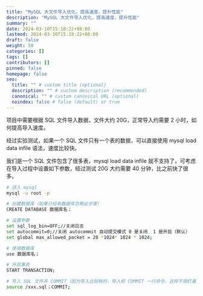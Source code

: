 ```yaml
---
title: "MySQL 大文件导入优化，提高速度，提升性能"
description: "MySQL 大文件导入优化，提高速度，提升性能"
summary: ""
date: 2024-03-10T15:18:22+08:00
lastmod: 2024-03-10T15:18:22+08:00
draft: false
weight: 50
categories: []
tags: []
contributors: []
pinned: false
homepage: false
seo:
  title: "" # custom title (optional)
  description: "" # custom description (recommended)
  canonical: "" # custom canonical URL (optional)
  noindex: false # false (default) or true
---
```


项目中需要根据 SQL 文件导入数据，文件大约 20G，正常导入约需要 2 小时，如何提高导入速度。

经过实验测试，如果一个 SQL 文件只有一个表的数据，可以直接使用 mysql load data infile 语法，速度比较快。

我们是一个 SQL 文件包含了很多表，mysql load data infile 就不支持了，可考虑在导入过程中设置如下参数，经过测试 20G 大约需要 40 分钟，比之前快了很多。

```bash
# 进入 mysql
mysql -u root -p

# 创建数据库（如果已经有数据库忽略此步骤）
CREATE DATABASE 数据库名；

# 设置参数
set sql_log_bin=OFF;//关闭日志
set autocommit=0;//关闭 autocommit 自动提交模式 0 是关闭  1 是开启（默认）
set global max_allowed_packet = 20 *1024* 1024 * 1024;

# 使用数据库
use 数据库名；

# 开启事务
START TRANSACTION;

# 导入 SQL 文件并 COMMIT（因为导入比较耗时，导入和 COMMIT 一行命令，这样不用盯着屏幕等提交了）
source /xxx.sql；COMMIT;

```
